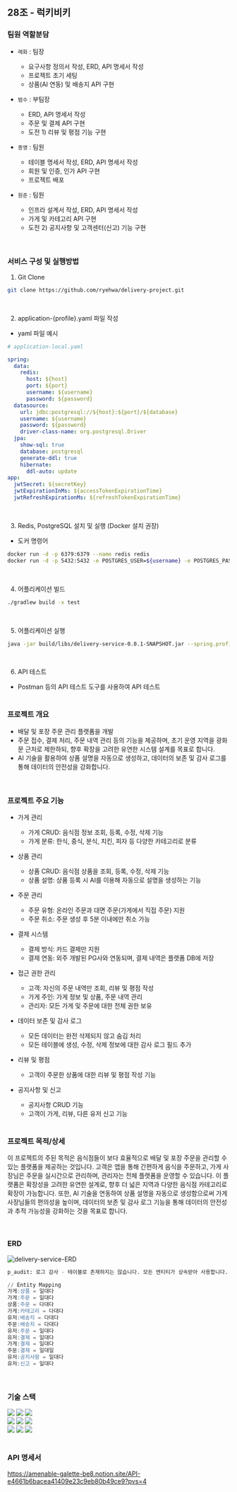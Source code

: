 ## 28조 - 럭키비키

### 팀원 역할분담
- `례화` : 팀장
  - 요구사항 정의서 작성, ERD, API 명세서 작성
  - 프로젝트 초기 세팅
  - 상품(AI 연동) 및 배송지 API 구현


- `범수` : 부팀장
  - ERD, API 명세서 작성
  - 주문 및 결제 API 구현
  - 도전 1) 리뷰 및 평점 기능 구현


- `종영` : 팀원
  - 테이블 명세서 작성, ERD, API 명세서 작성
  - 회원 및 인증, 인가 API 구현
  - 프로젝트 배포


- `원준` : 팀원
  - 인프라 설계서 작성, ERD, API 명세서 작성
  - 가게 및 카테고리 API 구현
  - 도전 2) 공지사항 및 고객센터(신고) 기능 구현
  
<br>

### 서비스 구성 및 실행방법
1. Git Clone
```bash
git clone https://github.com/ryehwa/delivery-project.git
```
<br>

2. application-{profile}.yaml 파일 작성

- yaml 파일 예시
```yaml
# application-local.yaml

spring:
  data:
    redis:
      host: ${host}
      port: ${port}
      username: ${username}
      password: ${password}
  datasource:
    url: jdbc:postgresql://${host}:${port}/${database}
    username: ${username}
    password: ${password}
    driver-class-name: org.postgresql.Driver
  jpa:
    show-sql: true
    database: postgresql
    generate-ddl: true
    hibernate:
      ddl-auto: update
app:
  jwtSecret: ${secretKey}
  jwtExpirationInMs: ${accessTokenExpirationTime}
  jwtRefreshExpirationMs: ${refreshTokenExpirationTime}
```
<br>

3. Redis, PostgreSQL 설치 및 실행 (Docker 설치 권장)
- 도커 명령어
```bash
docker run -d -p 6379:6379 --name redis redis
docker run -d -p 5432:5432 -e POSTGRES_USER=${username} -e POSTGRES_PASSWORD=${password} -e POSTGRES_DB=${database} postgres
```
<br>

4. 어플리케이션 빌드
```bash
./gradlew build -x test
```
<br>

5. 어플리케이션 실행
```bash
java -jar build/libs/delivery-service-0.0.1-SNAPSHOT.jar --spring.profiles.active=local
```
<br>

6. API 테스트
- Postman 등의 API 테스트 도구를 사용하여 API 테스트
<br><br>

### 프로젝트 개요 
- 배달 및 포장 주문 관리 플랫폼을 개발
- 주문 접수, 결제 처리, 주문 내역 관리 등의 기능을 제공하며, 초기 운영 지역을 광화문 근처로 제한하되, 
향후 확장을 고려한 유연한 시스템 설계를 목표로 합니다.
- AI 기술을 활용하여 상품 설명을 자동으로 생성하고, 데이터의 보존 및 감사 로그를 통해 데이터의 안전성을 강화합니다.

<br>

### 프로젝트 주요 기능
- 가게 관리
  - 가게 CRUD: 음식점 정보 조회, 등록, 수정, 삭제 기능
  - 가게 분류: 한식, 중식, 분식, 치킨, 피자 등 다양한 카테고리로 분류
- 상품 관리
  - 상품 CRUD: 음식점 상품을 조회, 등록, 수정, 삭제 기능
  - 상품 설명: 상품 등록 시 AI를 이용해 자동으로 설명을 생성하는 기능
- 주문 관리
  - 주문 유형: 온라인 주문과 대면 주문(가게에서 직접 주문) 지원
  - 주문 취소: 주문 생성 후 5분 이내에만 취소 가능
- 결제 시스템
  - 결제 방식: 카드 결제만 지원
  - 결제 연동: 외주 개발된 PG사와 연동되며, 결제 내역은 플랫폼 DB에 저장
- 접근 권한 관리
  - 고객: 자신의 주문 내역만 조회, 리뷰 및 평점 작성
  - 가게 주인: 가게 정보 및 상품, 주문 내역 관리
  - 관리자: 모든 가게 및 주문에 대한 전체 권한 보유
- 데이터 보존 및 감사 로그
  - 모든 데이터는 완전 삭제되지 않고 숨김 처리
  - 모든 테이블에 생성, 수정, 삭제 정보에 대한 감사 로그 필드 추가
- 리뷰 및 평점
  - 고객이 주문한 상품에 대한 리뷰 및 평점 작성 기능
- 공지사항 및 신고
  - 공지사항 CRUD 기능
  - 고객이 가게, 리뷰, 다른 유저 신고 기능
  

  <br>
  

### 프로젝트 목적/상세
이 프로젝트의 주된 목적은 음식점들이 보다 효율적으로 배달 및 포장 주문을 관리할 수 있는 
플랫폼을 제공하는 것입니다. 고객은 앱을 통해 간편하게 음식을 주문하고, 가게 사장님은 주문을 실시간으로 관리하며, 
관리자는 전체 플랫폼을 운영할 수 있습니다. 이 플랫폼은 확장성을 고려한 유연한 설계로, 
향후 더 넓은 지역과 다양한 음식점 카테고리로 확장이 가능합니다. 또한, AI 기술을 연동하여 
상품 설명을 자동으로 생성함으로써 가게 사장님들의 편의성을 높이며, 데이터의 보존 및 감사 로그 기능을 통해 
데이터의 안전성과 추적 가능성을 강화하는 것을 목표로 합니다.

<br>

### ERD
![delivery-service-ERD](https://github.com/user-attachments/assets/c8b9f1f6-8f92-424a-8d48-93793c593378)

```sql
p_audit: 로그 감사 - 테이블로 존재하지는 않습니다. 모든 엔티티가 상속받아 사용합니다.

// Entity Mapping
가게:상품 = 일대다
가게:주문 = 일대다
상품:주문 = 다대다
가게:카테고리 = 다대다
유저:배송지 = 다대다
주문:배송지 = 다대다
유저:주문 = 일대다
유저:결제 = 일대다
가게:결제 = 일대다
주문:결제 = 일대일
유저:공지사항 = 일대다
유저:신고 = 일대다
```

<br>

### 기술 스택
<div style="width:50%">
  <img src="https://img.shields.io/badge/spring%20boot-6DB33F?style=for-the-badge&logo=springboot&logoColor=white"/>
  <img src="https://img.shields.io/badge/spring%20security-6DB33F?style=for-the-badge&logo=springsecurity&logoColor=white"/>
  <img src="https://img.shields.io/badge/spring%20data%20jpa-6DB33F?style=for-the-badge&logo=Spring Boot&logoColor=white"/>
  <br>
  <img src="https://img.shields.io/badge/postgresql-4169E1?style=for-the-badge&logo=postgresql&logoColor=white">
  <img src="https://img.shields.io/badge/redis-FF4438?style=for-the-badge&logo=redis&logoColor=white">
  <img src="https://img.shields.io/badge/json%20web%20tokens-323330?style=for-the-badge&logo=json-web-tokens&logoColor=pink"/>
  <br>
  <img src="https://img.shields.io/badge/docker-2496ED?style=for-the-badge&logo=docker&logoColor=white">
  <img src="https://img.shields.io/badge/AWS-232F3E?style=for-the-badge&logo=amazonwebservices&logoColor=white">
  <img src="https://img.shields.io/badge/GCP-4285F4?style=for-the-badge&logo=googlecloud&logoColor=white">
</div>

<br>

### API 명세서
https://amenable-galette-be8.notion.site/API-e4661b6bacea41409e23c9eb80b49ce9?pvs=4
